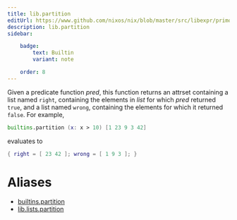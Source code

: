 ```yaml
---
title: lib.partition
editUrl: https://www.github.com/nixos/nix/blob/master/src/libexpr/primops.cc
description: lib.partition
sidebar:

    badge:
        text: Builtin
        variant: note

    order: 8
---
```


Given a predicate function *pred*, this function returns an
attrset containing a list named `right`, containing the elements
in *list* for which *pred* returned `true`, and a list named
`wrong`, containing the elements for which it returned
`false`. For example,

```nix
builtins.partition (x: x > 10) [1 23 9 3 42]
```

evaluates to

```nix
{ right = [ 23 42 ]; wrong = [ 1 9 3 ]; }
```


# Aliases

- [builtins.partition](./reference/builtins/builtins-partition)
- [lib.lists.partition](./reference/lib/lists/lib-lists-partition)


